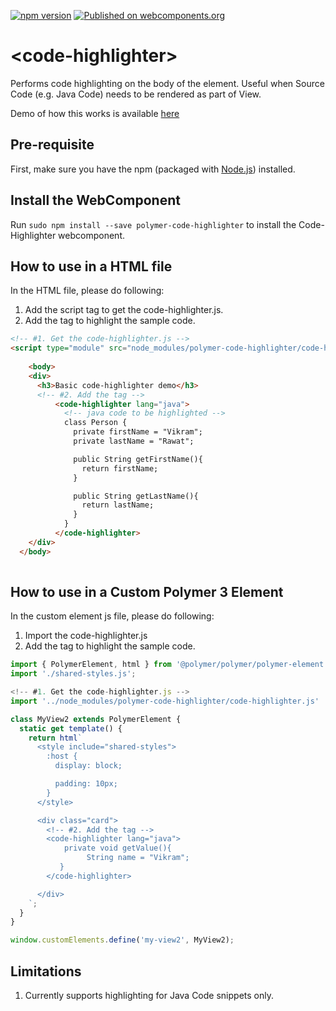 [![npm version](https://badge.fury.io/js/polymer-code-highlighter.svg)](https://badge.fury.io/js/polymer-code-highlighter)  [![Published on webcomponents.org](https://img.shields.io/badge/webcomponents.org-published-blue.svg)](https://www.webcomponents.org/element/polymer-code-highlighter)


# \<code-highlighter\>

Performs code highlighting on the body of the element. Useful when Source Code (e.g. Java Code) needs to be rendered as part of View. 

Demo of how this works is available [here](https://www.webcomponents.org/element/polymer-code-highlighter/demo/demo/index.html)

## Pre-requisite

First, make sure you have the npm (packaged with [Node.js](https://nodejs.org)) installed. 

## Install the WebComponent

Run `sudo npm install --save polymer-code-highlighter` to install the Code-Highlighter webcomponent.

## How to use in a HTML file
In the HTML file, please do following:
1. Add the script tag to get the code-highlighter.js.
2. Add the <code-highlighter lang="java"> tag to highlight the sample code. 

``` html
<!-- #1. Get the code-highlighter.js -->
<script type="module" src="node_modules/polymer-code-highlighter/code-highlighter.js"></script>
   
    <body>
    <div>
      <h3>Basic code-highlighter demo</h3>      
      <!-- #2. Add the tag -->
          <code-highlighter lang="java">   
            <!-- java code to be highlighted -->
            class Person {
              private firstName = "Vikram";
              private lastName = "Rawat";

              public String getFirstName(){
                return firstName;    
              }

              public String getLastName(){
                return lastName;    
              }
            } 
          </code-highlighter>      
    </div>
  </body>
    
```    

## How to use in a Custom Polymer 3 Element
In the custom element js file, please do following:
1. Import the code-highlighter.js
2. Add the <code-highlighter lang="java"> tag to highlight the sample code.

``` js
import { PolymerElement, html } from '@polymer/polymer/polymer-element.js';
import './shared-styles.js';

<!-- #1. Get the code-highlighter.js -->
import '../node_modules/polymer-code-highlighter/code-highlighter.js'

class MyView2 extends PolymerElement {
  static get template() {
    return html`
      <style include="shared-styles">
        :host {
          display: block;

          padding: 10px;
        }
      </style>

      <div class="card">       
        <!-- #2. Add the tag -->
        <code-highlighter lang="java">
            private void getValue(){
                 String name = "Vikram";
           }
        </code-highlighter>

      </div>
    `;
  }
}

window.customElements.define('my-view2', MyView2);


```

## Limitations
1. Currently supports highlighting for Java Code snippets only. 
